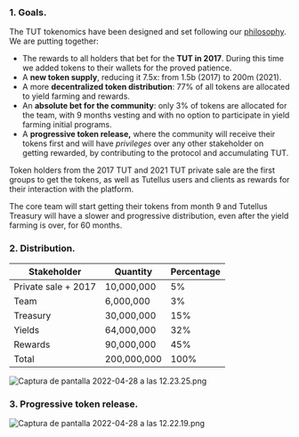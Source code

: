 ### 1. Goals.

The TUT tokenomics have been designed and set following our [philosophy](https://www.notion.so/tutellus/whitepaper/tut-philosophy). We are putting together:

- The rewards to all holders that bet for the **TUT in 2017**. During this time we added tokens to their wallets for the proved patience.
- A **new token supply**, reducing it 7.5x: from 1.5b (2017) to 200m (2021).
- A more **decentralized token distribution**: 77% of all tokens are allocated to yield farming and rewards.
- An **absolute bet for the community**: only 3% of tokens are allocated for the team, with 9 months vesting and with no option to participate in yield farming initial programs.
- A **progressive token release,** where the community will receive their tokens first and will have _privileges_ over any other stakeholder on getting rewarded, by contributing to the protocol and accumulating TUT.

Token holders from the 2017 TUT and 2021 TUT private sale are the first groups to get the tokens, as well as Tutellus users and clients as rewards for their interaction with the platform.

The core team will start getting their tokens from month 9 and Tutellus Treasury will have a slower and progressive distribution, even after the yield farming is over, for 60 months.

### 2. Distribution.

| **Stakeholder**     | **Quantity**| **Percentage** |
| ------------------- | ----------- | -------------- |
| Private sale + 2017 | 10,000,000  | 5%             |
| Team                | 6,000,000   | 3%             |
| Treasury            | 30,000,000  | 15%            |
| Yields              | 64,000,000  | 32%            |
| Rewards             | 90,000,000  | 45%            |
| Total               | 200,000,000 | 100%           |

![Captura de pantalla 2022-04-28 a las 12.23.25.png](https://d1ddeojt5lrj1t.cloudfront.net/launchpads/tutellus/tut-project-03.png)

### 3. Progressive token release.

![Captura de pantalla 2022-04-28 a las 12.22.19.png](https://d1ddeojt5lrj1t.cloudfront.net/launchpads/tutellus/tut-project-04.png)
